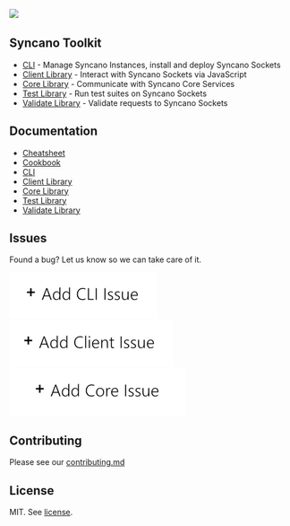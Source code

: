 ![][Banner]

## Syncano Toolkit
- [CLI](packages/cli/readme.md) - Manage Syncano Instances, install and deploy Syncano Sockets
- [Client Library](packages/lib-js-client/readme.md) - Interact with Syncano Sockets via JavaScript
- [Core Library](packages/lib-js-core/readme.md) - Communicate with Syncano Core Services
- [Test Library](packages/lib-js-test/readme.md) - Run test suites on Syncano Sockets
- [Validate Library](packages/lib-js-validate/readme.md) - Validate requests to Syncano Sockets

## Documentation
- [Cheatsheet](https://cheatsheet.syncano.io)
- [Cookbook](https://cookbook.syncano.io/)
- [CLI](https://syncano.github.io/syncano-node-cli/#/)
- [Client Library](packages/lib-js-client/docs/readme.md)
- [Core Library](packages/lib-js-core/docs/readme.md)
- [Test Library](packages/lib-js-test/docs/readme.md)
- [Validate Library](packages/lib-js-validate/docs/readme.md)

## Issues

Found a bug? Let us know so we can take care of it.

[![](https://raw.githubusercontent.com/Syncano/art/master/syncano-node/cli-issue.png)](https://github.com/Syncano/syncano-node/issues/new?labels=CLI)[![](https://raw.githubusercontent.com/Syncano/art/master/syncano-node/client-issue.png)](https://github.com/Syncano/syncano-node/issues/new?labels=CLIENT)[![](https://raw.githubusercontent.com/Syncano/art/master/syncano-node/core-issue.png)](https://github.com/Syncano/syncano-node/issues/new?labels=CORE)

## Contributing

Please see our [contributing.md](contributing.md)

## License

MIT. See [license](license.md).

[Banner]: https://raw.githubusercontent.com/Syncano/art/master/syncano-node/repo-banner.png

